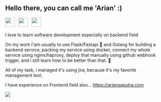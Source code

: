 ## Hello there, you can call me 'Arian' :)

<a href="https://linkedin.com/in/rhyanz46" target="_blank"><img src="https://image.flaticon.com/icons/png/512/174/174857.png" height="30"></a> &nbsp; 
<a href="https://stackoverflow.com/users/8197537/arian-saputra" target="_blank"><img src="https://cdn2.iconfinder.com/data/icons/social-icons-color/512/stackoverflow-512.png" height="30"></a> &nbsp; 
<a href="https://stackshare.io/Rhyanz46/my-stack" target="_blank"><img src="https://user-images.githubusercontent.com/33750251/65176143-1834e480-da4c-11e9-953f-b78fb3e31767.png" height="30"></a> 

I love to learn software development especially on backend field

On my work I'am usually to use Flask/Fastapi :snake: and Golang for building a backend service, packing my service using docker, connect my whole service using nginx/haproxy, deploy that manually using github webhook trigger, and i still learn how to be better than that. :dart:

All of my task, i managed it's using jira, because it's my favorite management tool. 

I have experience on Frontend field also...
https://ariansaputra.com

![](https://visitor-badge.laobi.icu/badge?page_id=Rhyanz46.rhyanz46)
